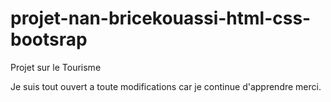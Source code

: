 # projet-nan-bricekouassi-html-css-bootsrap
Projet sur le Tourisme

Je suis tout ouvert a toute modifications car je continue d'apprendre merci.

